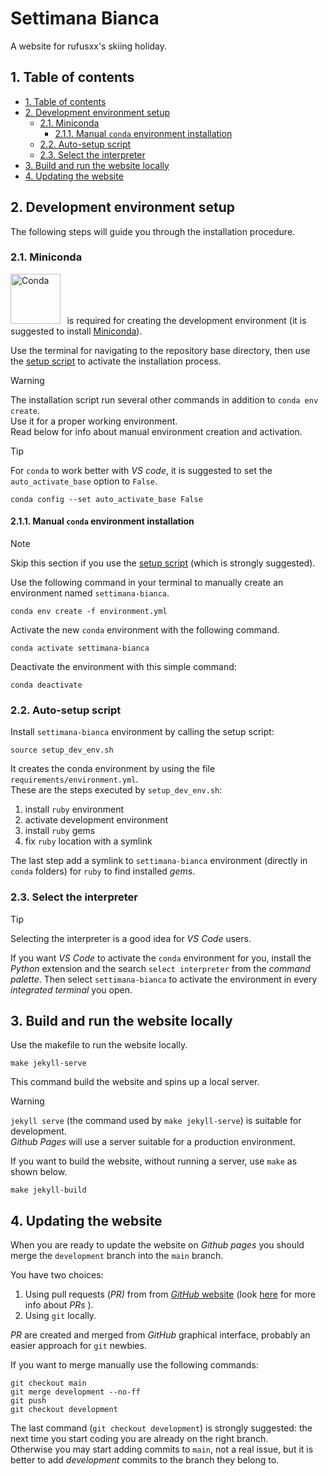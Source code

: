 # Settimana Bianca <!-- omit in toc -->

A website for rufusxx's skiing holiday.

## 1. Table of contents

- [1. Table of contents](#1-table-of-contents)
- [2. Development environment setup](#2-development-environment-setup)
  - [2.1. Miniconda](#21-miniconda)
    - [2.1.1. Manual `conda` environment installation](#211-manual-conda-environment-installation)
  - [2.2. Auto-setup script](#22-auto-setup-script)
  - [2.3. Select the interpreter](#23-select-the-interpreter)
- [3. Build and run the website locally](#3-build-and-run-the-website-locally)
- [4. Updating the website](#4-updating-the-website)

## 2. Development environment setup

The following steps will guide you through the installation procedure.

### 2.1. Miniconda

[<img src="https://upload.wikimedia.org/wikipedia/commons/thumb/e/ea/Conda_logo.svg/320px-Conda_logo.svg.png" alt="Conda" width="80"/>](https://docs.conda.io/en/latest/) &thinsp; is required for creating the development environment (it is suggested to install [Miniconda](https://docs.conda.io/en/latest/miniconda.html)).

Use the terminal for navigating to the repository base directory, then use the [setup script](#22-auto-setup-script) to activate the installation process.

> [!WARNING]
> The installation script run several other commands in addition to `conda env create`.  
> Use it for a proper working environment.  
> Read below for info about manual environment creation and activation.

> [!TIP]
> For `conda` to work better with _VS code_, it is suggested to set the `auto_activate_base` option to `False`.
> 
> ```
> conda config --set auto_activate_base False
> ```

#### 2.1.1. Manual `conda` environment installation

> [!NOTE]
> Skip this section if you use the [setup script](#22-auto-setup-script) (which is strongly suggested).

Use the following command in your terminal to manually create an environment named `settimana-bianca`.

```
conda env create -f environment.yml
```

Activate the new `conda`  environment with the following command.

```
conda activate settimana-bianca
```

Deactivate the environment with this simple command:

```
conda deactivate
```

### 2.2. Auto-setup script
Install `settimana-bianca` environment by calling the setup script:

```
source setup_dev_env.sh
```

It creates the conda environment by using the file `requirements/environment.yml`.  
These are the steps executed by `setup_dev_env.sh`:
1. install `ruby` environment
2. activate development environment
3. install `ruby` gems
4. fix `ruby` location with a symlink

The last step add a symlink to `settimana-bianca` environment (directly in `conda` folders) for `ruby` to find installed _gems_.

### 2.3. Select the interpreter

> [!TIP]
> Selecting the interpreter is a good idea for _VS Code_ users.

If you want _VS Code_ to activate the `conda` environment for you, install the _Python_ extension and the search `select interpreter` from the _command palette_.
Then select `settimana-bianca` to activate the environment in every _integrated terminal_ you open.

## 3. Build and run the website locally

Use the makefile to run the website locally.

```
make jekyll-serve
```

This command build the website and spins up a local server.

> [!WARNING]
> `jekyll serve` (the command used by `make jekyll-serve`) is suitable for development.  
> _Github Pages_ will use a server suitable for a production environment.

If you want to build the website, without running a server, use `make` as shown below.

```
make jekyll-build
```

## 4. Updating the website

When you are ready to update the website on _Github pages_ you should merge the `development` branch into the `main` branch.

You have two choices:

1. Using pull requests (_PR)_ from from [_GitHub_ website](https://github.com/rufusxx/settimana_bianca/pulls) (look [here](https://docs.github.com/en/pull-requests/collaborating-with-pull-requests/proposing-changes-to-your-work-with-pull-requests/about-pull-requests) for more info about _PRs_ ).
2. Using `git` locally.

_PR_ are created and merged from _GitHub_ graphical interface, probably an easier approach for `git` newbies.

If you want to merge manually use the following commands:

```
git checkout main
git merge development --no-ff
git push
git checkout development
```

The last command (`git checkout development`) is strongly suggested: the next time you start coding you are already on the right branch.  
Otherwise you may start adding commits to `main`, not a real issue, but it is better to add _development_ commits to the branch they belong to.
